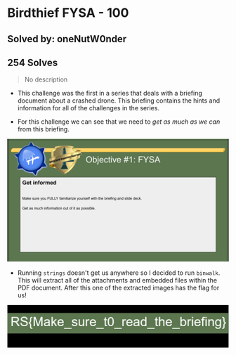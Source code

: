# Birdthief FYSA - 100
## Solved by: oneNutW0nder
## 254 Solves

> No description

- This challenge was the first in a series that deals with a briefing document about a crashed drone. This briefing contains the hints and information for all of the challenges in the series.

- For this challenge we can see that we need to _get as much as we can_ from this briefing.

![](Pasted%20image%2020210419145344.png)

- Running `strings` doesn't get us anywhere so I decided to run `binwalk`. This will extract all of the attachments and embedded files within the PDF document. After this one of the extracted images has the flag for us!

![](Pasted%20image%2020210419145439.png)